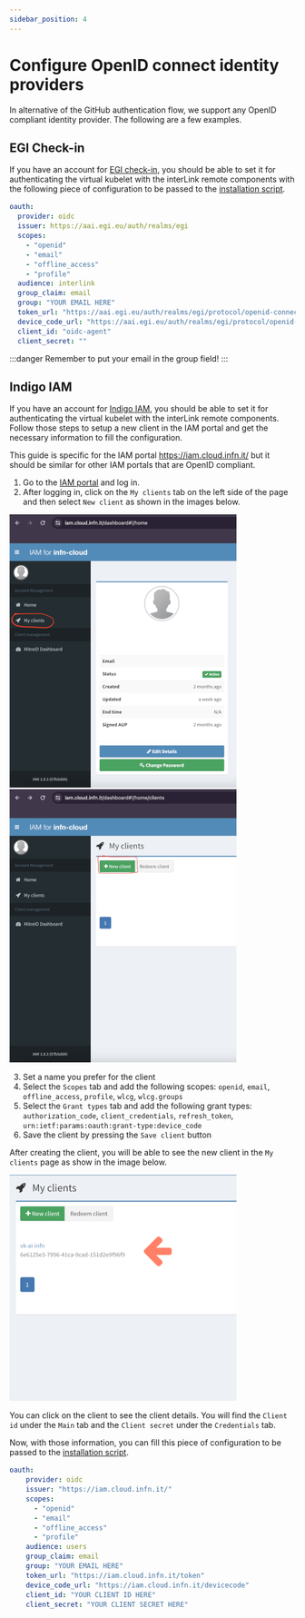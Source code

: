 ```yaml
---
sidebar_position: 4 
---
```


# Configure OpenID connect identity providers

In alternative of the GitHub authentication flow, we support any OpenID compliant identity provider. The following are a few examples.

## EGI Check-in

If you have an account for [EGI check-in](https://aai.egi.eu), you should be able to set it for authenticating the virtual kubelet with the interLink remote components with the following piece of configuration to be passed to the [installation script](./01-deploy-interlink.mdx).

```yaml
oauth:
  provider: oidc
  issuer: https://aai.egi.eu/auth/realms/egi
  scopes:
    - "openid"
    - "email"
    - "offline_access"
    - "profile"
  audience: interlink
  group_claim: email
  group: "YOUR EMAIL HERE"
  token_url: "https://aai.egi.eu/auth/realms/egi/protocol/openid-connect/token"
  device_code_url: "https://aai.egi.eu/auth/realms/egi/protocol/openid-connect/auth/device"
  client_id: "oidc-agent"
  client_secret: ""
```

:::danger
Remember to put your email in the group field!
:::

## Indigo IAM

If you have an account for [Indigo IAM](<https://iam.cloud.infn.it/>), you should be able to set it for authenticating the virtual kubelet with the interLink remote components.
Follow those steps to setup a new client in the IAM portal and get the necessary information to fill the configuration.

This guide is specific for the IAM portal <https://iam.cloud.infn.it/> but it should be similar for other IAM portals that are OpenID compliant.

1. Go to the [IAM portal](<https://iam.cloud.infn.it/>) and log in.
2. After logging in, click on the `My clients` tab on the left side  of the page and then select `New client` as shown in the images below.


![Go to my clients](./img/iam-client0.png)
![Create a new client](./img/iam-client1.png)

3. Set a name you prefer for the client
4. Select the `Scopes` tab and add the following scopes: `openid`, `email`, `offline_access`, `profile`, `wlcg`, `wlcg.groups`
5. Select the `Grant types` tab and add the following grant types: `authorization_code`, `client_credentials`, `refresh_token`, `urn:ietf:params:oauth:grant-type:device_code`
6. Save the client by pressing the `Save client` button

After creating the client, you will be able to see the new client in the `My clients` page as show in the image below. 

![Check the created client](./img/iam-client2.png)

You can click on the client to see the client details. You will find the `Client id` under the `Main` tab and the `Client secret` under the `Credentials` tab.

Now, with those information, you can fill this piece of configuration to be passed to the [installation script](./01-deploy-interlink.mdx).

```yaml
oauth:
    provider: oidc
    issuer: "https://iam.cloud.infn.it/"
    scopes:
      - "openid"
      - "email"
      - "offline_access"
      - "profile"
    audience: users
    group_claim: email
    group: "YOUR EMAIL HERE"
    token_url: "https://iam.cloud.infn.it/token"
    device_code_url: "https://iam.cloud.infn.it/devicecode"
    client_id: "YOUR CLIENT ID HERE"
    client_secret: "YOUR CLIENT SECRET HERE"
```
